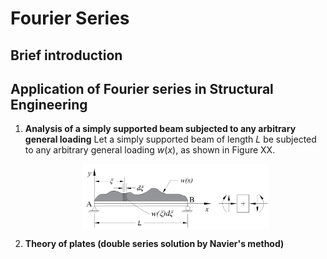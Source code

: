 # Fourier Series

## Brief introduction

## Application of Fourier series in Structural Engineering

1. **Analysis of a simply supported beam subjected to any arbitrary general loading**
   Let a simply supported beam of length $L$ be subjected to any arbitrary general loading $w(x)$, as shown in Figure XX.
   
   <p align="center">
      <img align="center" src="ssb_general_load.png" alt="drawing" width="300"/>
   </p>
   
2. **Theory of plates (double series solution by Navier's method)**
